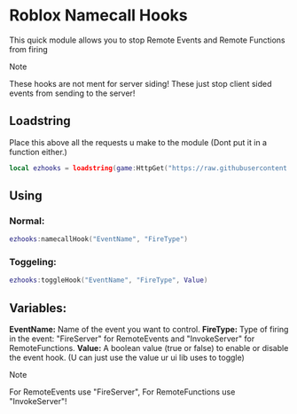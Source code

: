 # Roblox Namecall Hooks
This quick module allows you to stop Remote Events and Remote Functions from firing

> [!NOTE]
> These hooks are not ment for server siding! These just stop client sided events from sending to the server!

## Loadstring
Place this above all the requests u make to the module (Dont put it in a function either.)
```lua
local ezhooks = loadstring(game:HttpGet("https://raw.githubusercontent.com/HyptoHax/Hooks/main/hooks.lua"),true)();
```

## Using
### Normal:
```lua
ezhooks:namecallHook("EventName", "FireType")
```

### Toggeling:
```lua
ezhooks:toggleHook("EventName", "FireType", Value)
```

## Variables:
**EventName:** Name of the event you want to control.
**FireType:** Type of firing in the event: "FireServer" for RemoteEvents and "InvokeServer" for RemoteFunctions.
**Value:** A boolean value (true or false) to enable or disable the event hook. (U can just use the value ur ui lib uses to toggle)

> [!NOTE]
> For RemoteEvents use "FireServer", For RemoteFunctions use "InvokeServer"!
